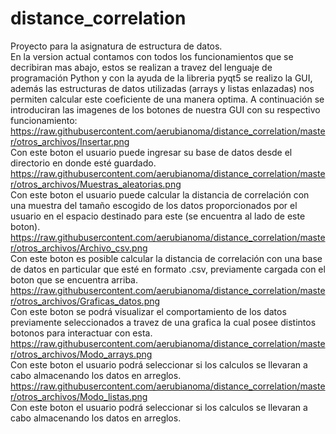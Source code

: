 # distance_correlation
Proyecto para la asignatura de estructura de datos.  
En la version actual contamos con todos los funcionamientos que se decribiran mas abajo, estos se realizan a travez del lenguaje de programación Python y con la ayuda de la libreria pyqt5 se realizo la GUI, además las estructuras de datos utilizadas (arrays y listas enlazadas) nos permiten calcular este coeficiente de una manera optima.
A continuación se introduciran las imagenes de los botones de nuestra GUI con su respectivo funcionamiento:  
https://raw.githubusercontent.com/aerubianoma/distance_correlation/master/otros_archivos/Insertar.png    
Con este boton el usuario puede ingresar su base de datos desde el directorio en donde esté guardado.    
https://raw.githubusercontent.com/aerubianoma/distance_correlation/master/otros_archivos/Muestras_aleatorias.png   
Con este boton el usuario puede calcular la distancia de correlación con una muestra del tamaño escogido de los datos proporcionados por el usuario en el espacio destinado para este (se encuentra al lado de este boton).    
https://raw.githubusercontent.com/aerubianoma/distance_correlation/master/otros_archivos/Archivo_csv.png   
Con este boton es posible calcular la distancia de correlación con una base de datos en particular que esté en formato .csv, previamente cargada con el boton que se encuentra arriba.  
https://raw.githubusercontent.com/aerubianoma/distance_correlation/master/otros_archivos/Graficas_datos.png   
Con este boton se podrá visualizar el comportamiento de los datos previamente seleccionados a travez de una grafica la cual posee distintos botonos para interactuar con esta.  
https://raw.githubusercontent.com/aerubianoma/distance_correlation/master/otros_archivos/Modo_arrays.png     
Con este boton el usuario podrá seleccionar si los calculos se llevaran a cabo almacenando los datos en arreglos.
https://raw.githubusercontent.com/aerubianoma/distance_correlation/master/otros_archivos/Modo_listas.png     
Con este boton el usuario podrá seleccionar si los calculos se llevaran a cabo almacenando los datos en arreglos.
